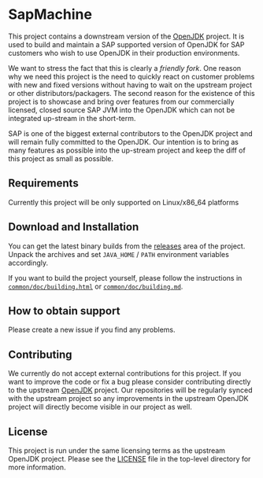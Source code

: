 # SapMachine
This project contains a downstream version of the [OpenJDK](http://openjdk.java.net/) project. It is used to build and maintain a SAP supported version of OpenJDK for SAP customers who wish to use OpenJDK in their production environments.

We want to stress the fact that this is clearly a *friendly fork*. One reason why we need this project is the need to quickly react on customer problems with new and fixed versions without having to wait on the upstream project or other distributors/packagers. The second reason for the existence of this project is to showcase and bring over features from our commercially licensed, closed source SAP JVM into the OpenJDK which can not be integrated up-stream in the short-term.

SAP is one of the biggest external contributors to the OpenJDK project and will remain fully committed to the OpenJDK. Our intention is to bring as many features as possible into the up-stream project and keep the diff of this project as small as possible.

## Requirements
Currently this project will be only supported on Linux/x86_64 platforms

## Download and Installation
You can get the latest binary builds from the [releases](https://github.com/SAP/SapMachine) area of the project. Unpack the archives and set `JAVA_HOME` / `PATH` environment variables accordingly.

If you want to build the project yourself, please follow the instructions in [`common/doc/building.html`]() or [`common/doc/building.md`]().

## How to obtain support
Please create a new issue if you find any problems.

## Contributing
We currently do not accept external contributions for this project. If you want to improve the code or fix a bug please consider contributing directly to the upstream [OpenJDK](http://openjdk.java.net/contribute/) project. Our repositories will be regularly synced with the upstream project so any improvements in the upstream OpenJDK project will directly become visible in our project as well.

## License
This project is run under the same licensing terms as the upstream OpenJDK project. Please see the [LICENSE]() file in the top-level directory for more information.
